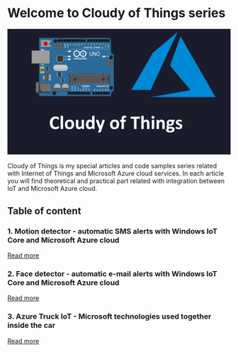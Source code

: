 # Welcome to Cloudy of Things series


![Image](https://github.com/Daniel-Krzyczkowski/Daniel-Krzyczkowski.github.io/blob/master/cloudyofthings/mainassets/CloudyOfThings.png?raw=true)

Cloudy of Things is my special articles and code samples series related with Internet of Things and Microsoft Azure cloud services. In each article you will find theoretical and practical part related with integration between IoT and Microsoft Azure cloud.

## Table of content


### 1. Motion detector - automatic SMS alerts with Windows IoT Core and Microsoft Azure cloud
[Read more](https://daniel-krzyczkowski.github.io/cloudyofthings/article1/index)

### 2. Face detector - automatic e-mail alerts with Windows IoT Core and Microsoft Azure cloud
[Read more](https://daniel-krzyczkowski.github.io/cloudyofthings/article2/index)

### 3. Azure Truck IoT - Microsoft technologies used together inside the car
[Read more](https://daniel-krzyczkowski.github.io/cloudyofthings/article3/index)
